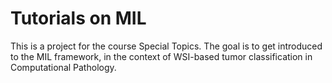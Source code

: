 # Tutorials on MIL 

This is a project for the course Special Topics.
The goal is to get introduced to the MIL framework, in the context of WSI-based tumor classification in Computational Pathology. 